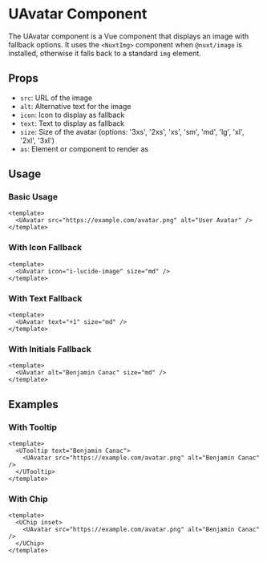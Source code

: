 # UAvatar Component

The UAvatar component is a Vue component that displays an image with fallback options. It uses the `<NuxtImg>` component when `@nuxt/image` is installed, otherwise it falls back to a standard `img` element.

## Props

- `src`: URL of the image
- `alt`: Alternative text for the image
- `icon`: Icon to display as fallback
- `text`: Text to display as fallback
- `size`: Size of the avatar (options: '3xs', '2xs', 'xs', 'sm', 'md', 'lg', 'xl', '2xl', '3xl')
- `as`: Element or component to render as

## Usage

### Basic Usage
```vue
<template>
  <UAvatar src="https://example.com/avatar.png" alt="User Avatar" />
</template>
```

### With Icon Fallback
```vue
<template>
  <UAvatar icon="i-lucide-image" size="md" />
</template>
```

### With Text Fallback
```vue
<template>
  <UAvatar text="+1" size="md" />
</template>
```

### With Initials Fallback
```vue
<template>
  <UAvatar alt="Benjamin Canac" size="md" />
</template>
```

## Examples

### With Tooltip
```vue
<template>
  <UTooltip text="Benjamin Canac">
    <UAvatar src="https://example.com/avatar.png" alt="Benjamin Canac" />
  </UTooltip>
</template>
```

### With Chip
```vue
<template>
  <UChip inset>
    <UAvatar src="https://example.com/avatar.png" alt="Benjamin Canac" />
  </UChip>
</template>
```